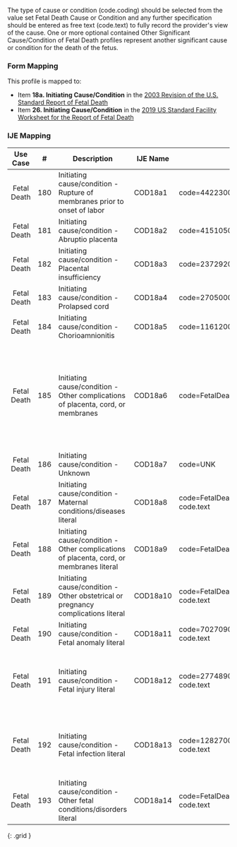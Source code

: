 The type of cause or condition (code.coding) should be selected from the value set Fetal Death Cause or Condition and any further specification should be entered as free text (code.text) to fully record the provider's view of the cause. One or more optional contained Other Significant Cause/Condition of Fetal Death profiles represent another significant cause or condition for the death of the fetus.

### Form Mapping
This profile is mapped to:
 * Item **18a. Initiating Cause/Condition** in the [2003 Revision of the U.S. Standard Report of Fetal Death](https://www.cdc.gov/nchs/data/dvs/FDEATH11-03finalACC.pdf)
 * Item **26. Initiating Cause/Condition** in the [2019 US Standard Facility Worksheet for the Report of Fetal Death](https://www.cdc.gov/nchs/data/dvs/fetal-death-facility-worksheet-2019-508.pdf)

### IJE Mapping

| **Use Case** |  **#**   |  **Description**  | **IJE Name**  |  **Field**  |  **Type**  | **Value Set**  |
| :---------: | --------------- | ------------ | ------------- | ---------- | ---------- | -------------- |
| Fetal Death | 180 | Initiating cause/condition - Rupture of membranes prior to onset of labor | COD18a1 | code=44223004 (Premature rupture of membranes (disorder)) |na | |
| Fetal Death | 181 | Initiating cause/condition - Abruptio placenta | COD18a2 | code=415105001 (Placental abruption (disorder)) |na | |
| Fetal Death | 182 | Initiating cause/condition - Placental insufficiency | COD18a3 | code=237292005 (Placental insufficiency (disorder)) |na | |
| Fetal Death | 183 | Initiating cause/condition - Prolapsed cord | COD18a4 | code=270500004 (Prolapsed cord (disorder)) |na | |
| Fetal Death | 184 | Initiating cause/condition - Chorioamnionitis | COD18a5 | code=11612004 (Chorioamnionitis (disorder)) |na | |
| Fetal Death | 185 | Initiating cause/condition - Other complications of placenta, cord, or membranes | COD18a6 | code=FetalDeathCauseOrConditionCS#membranes, code.text |string |need to check this one - PHC1298 is ‘Complications of Placenta, Cord, or Membranes: Other (Specify)’ but IJE field is Y, N (not literal text) |
| Fetal Death | 186 | Initiating cause/condition - Unknown | COD18a7 | code=UNK |na | |
| Fetal Death | 187 | Initiating cause/condition - Maternal conditions/diseases literal | COD18a8 | code=FetalDeathCauseOrConditionCS#maternalconditions, code.text |string |code.text should contain description |
| Fetal Death | 188 | Initiating cause/condition - Other complications of placenta, cord, or membranes literal | COD18a9 | code=FetalDeathCauseOrConditionCS#membranes, code.text |string |code.text should contain description |
| Fetal Death | 189 | Initiating cause/condition - Other obstetrical or pregnancy complications literal | COD18a10 | code=FetalDeathCauseOrConditionCS#obstetricalcomplications, code.text |string |code.text should contain description |
| Fetal Death | 190 | Initiating cause/condition - Fetal anomaly literal | COD18a11 | code=702709008 (Fetal Anomaly (Specify)), <br />code.text |string |code.text should contain description |
| Fetal Death | 191 | Initiating cause/condition - Fetal injury literal | COD18a12 | code=277489001 (Fetal trauma (disorder)), <br />code.text |string |specific description of fetal trauma should be provided in the code.text field |
| Fetal Death | 192 | Initiating cause/condition - Fetal infection literal | COD18a13 | code=128270001 (Infectious disorder of the fetus (disorder)), <br />code.text |string |specific description of fetal infection should be provided in the code.text field |
| Fetal Death | 193 | Initiating cause/condition - Other fetal conditions/disorders literal | COD18a14 | code=FetalDeathCauseOrConditionCS#fetalconditions, <br />code.text |string |code.text should contain description |
{: .grid }
